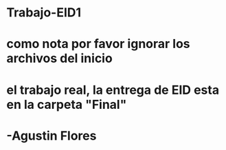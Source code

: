# Trabajo-EID1
# como nota por favor ignorar los archivos del inicio
# el trabajo real, la entrega de EID esta en la carpeta "Final"
# -Agustin Flores